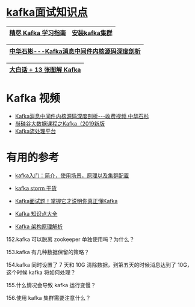 # [kafka面试知识点](https://github.com/stevenli91748/Message-Server-System/blob/master/Kafka/Interview/README.md)

[精尽 Kafka 学习指南](http://svip.iocoder.cn/Kafka/tutorials/)|[安装kafka集群](https://www.kancloud.cn/suixiaofeng/linux/895363)|
---|---|

[中华石彬---Kafka消息中间件内核源码深度剖析](https://apppukyptrl1086.pc.xiaoe-tech.com/detail/p_60687291e4b09134c98517fe/6)|
---|


[大白话 + 13 张图解 Kafka](https://zhuanlan.zhihu.com/p/103276657?utm_source=wechat_session&utm_medium=social&utm_oi=991812777480134656)|
---|

# Kafka 视频
* [Kafka消息中间件内核源码深度剖析---收费视频 中华石杉](https://apppukyptrl1086.pc.xiaoe-tech.com/detail/p_60687291e4b09134c98517fe/6)
*  [尚硅谷大数据课程之Kafka（2019新版](https://www.bilibili.com/video/av65544753/?spm_id_from=333.788.videocard.1)
*  [Kafka流处理平台](https://www.imooc.com/learn/1043)
# 有用的参考
* [kafka入门：简介，使用场景，原理以及集群配置](https://blog.csdn.net/dw147258dw/article/details/92958999)
* [kafka storm 干货](https://blog.csdn.net/qq_27384769/article/details/80113336)
* [Kafka面试题！掌握它才说明你真正懂Kafka](https://mp.weixin.qq.com/s?__biz=MzA5NTUzNTA2Mw==&mid=2454933508&idx=1&sn=f993f90fd83c0eca8cd1b15a9b6db017&scene=21#wechat_redirect)

* [Kafka 知识点大全](http://dockone.io/article/10017)
* [Kafka 架构原理解析](http://dockone.io/article/9956)

152.kafka 可以脱离 zookeeper 单独使用吗？为什么？

153.kafka 有几种数据保留的策略？

154.kafka 同时设置了 7 天和 10G 清除数据，到第五天的时候消息达到了 10G，这个时候 kafka 将如何处理？

155.什么情况会导致 kafka 运行变慢？

156.使用 kafka 集群需要注意什么？

